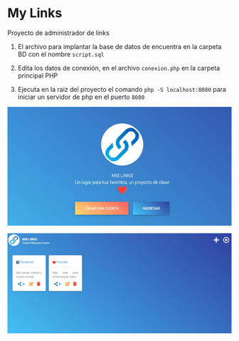 # My Links
Proyecto de administrador de links
<ol>
  <li><p>El archivo para implantar la base de datos de encuentra en la carpeta BD con el nombre <code>script.sql</code> </p></li>
  <li><p>Edita los datos de conexión, en el archivo <code>conexion.php</code> en la carpeta principal PHP</p></li>
  <li><p>Ejecuta en la raiz del proyecto el comando <code>php -S localhost:8080</code> para iniciar un servidor de php en el puerto <code>8080</code></p></li>
</ol>

<p align="center">
  <a href="#">
    <img src="./modelo/home.jpg" alt="My Links Home">
  </a>
</p>
<p align="center">
  <a href="#">
    <img src="./modelo/perfil.jpg" alt="My Links Perfil">
  </a>
</p>


